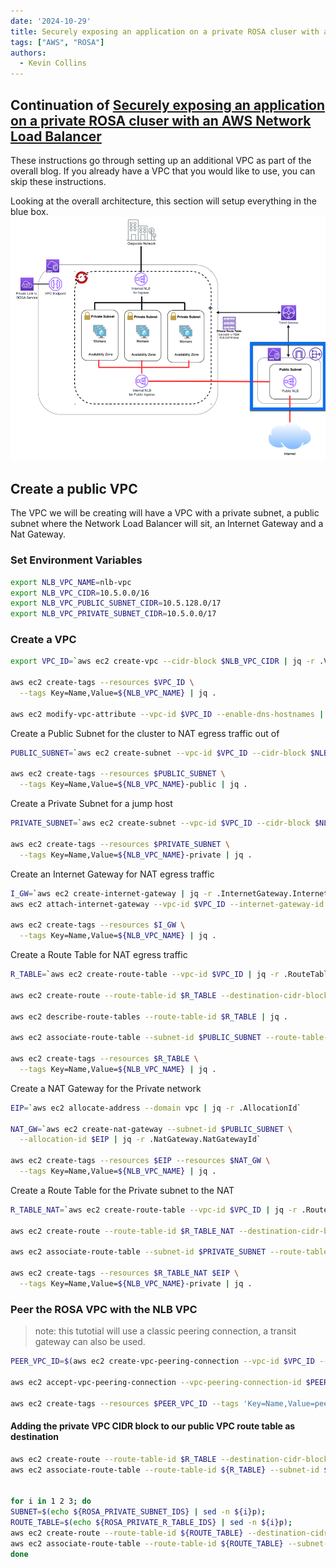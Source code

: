 ```yaml
---
date: '2024-10-29'
title: Securely exposing an application on a private ROSA cluser with an AWS Network Load Balancer
tags: ["AWS", "ROSA"]
authors:
  - Kevin Collins
---
```

## Continuation of [Securely exposing an application on a private ROSA cluser with an AWS Network Load Balancer](/experts/rosa/hcp-private-nlb/)

These instructions go through setting up an additional VPC as part of the overall blog.  If you already have a VPC that you would like to use, you can skip these instructions.

Looking at the overall architecture, this section will setup everything in the blue box.
![](./images/vpc.png)

## Create a public VPC
The VPC we will be creating will have a VPC with a private subnet, a public subnet where the Network Load Balancer will sit, an Internet Gateway and a Nat Gateway.

### Set Environment Variables

```bash
export NLB_VPC_NAME=nlb-vpc
export NLB_VPC_CIDR=10.5.0.0/16
export NLB_VPC_PUBLIC_SUBNET_CIDR=10.5.128.0/17
export NLB_VPC_PRIVATE_SUBNET_CIDR=10.5.0.0/17
```

### Create a VPC

```bash
export VPC_ID=`aws ec2 create-vpc --cidr-block $NLB_VPC_CIDR | jq -r .Vpc.VpcId`

aws ec2 create-tags --resources $VPC_ID \
  --tags Key=Name,Value=${NLB_VPC_NAME} | jq .

aws ec2 modify-vpc-attribute --vpc-id $VPC_ID --enable-dns-hostnames | jq .
```

Create a Public Subnet for the cluster to NAT egress traffic out of

```bash 
PUBLIC_SUBNET=`aws ec2 create-subnet --vpc-id $VPC_ID --cidr-block $NLB_VPC_PUBLIC_SUBNET_CIDR | jq -r .Subnet.SubnetId`

aws ec2 create-tags --resources $PUBLIC_SUBNET \
  --tags Key=Name,Value=${NLB_VPC_NAME}-public | jq .
```

Create a Private Subnet for a jump host

```bash
PRIVATE_SUBNET=`aws ec2 create-subnet --vpc-id $VPC_ID --cidr-block $NLB_VPC_PRIVATE_SUBNET_CIDR | jq -r .Subnet.SubnetId`

aws ec2 create-tags --resources $PRIVATE_SUBNET \
  --tags Key=Name,Value=${NLB_VPC_NAME}-private | jq .
```

Create an Internet Gateway for NAT egress traffic

```bash
I_GW=`aws ec2 create-internet-gateway | jq -r .InternetGateway.InternetGatewayId`
aws ec2 attach-internet-gateway --vpc-id $VPC_ID --internet-gateway-id $I_GW | jq .

aws ec2 create-tags --resources $I_GW \
  --tags Key=Name,Value=${NLB_VPC_NAME} | jq .
```

Create a Route Table for NAT egress traffic

```bash
R_TABLE=`aws ec2 create-route-table --vpc-id $VPC_ID | jq -r .RouteTable.RouteTableId`

aws ec2 create-route --route-table-id $R_TABLE --destination-cidr-block 0.0.0.0/0 --gateway-id $I_GW | jq .

aws ec2 describe-route-tables --route-table-id $R_TABLE | jq .

aws ec2 associate-route-table --subnet-id $PUBLIC_SUBNET --route-table-id $R_TABLE | jq .

aws ec2 create-tags --resources $R_TABLE \
  --tags Key=Name,Value=${NLB_VPC_NAME} | jq .
```

Create a NAT Gateway for the Private network

```bash
EIP=`aws ec2 allocate-address --domain vpc | jq -r .AllocationId`

NAT_GW=`aws ec2 create-nat-gateway --subnet-id $PUBLIC_SUBNET \
  --allocation-id $EIP | jq -r .NatGateway.NatGatewayId`

aws ec2 create-tags --resources $EIP --resources $NAT_GW \
  --tags Key=Name,Value=${NLB_VPC_NAME} | jq .
```

Create a Route Table for the Private subnet to the NAT

```bash
R_TABLE_NAT=`aws ec2 create-route-table --vpc-id $VPC_ID | jq -r .RouteTable.RouteTableId`

aws ec2 create-route --route-table-id $R_TABLE_NAT --destination-cidr-block 0.0.0.0/0 --gateway-id $NAT_GW | jq .

aws ec2 associate-route-table --subnet-id $PRIVATE_SUBNET --route-table-id $R_TABLE_NAT | jq .

aws ec2 create-tags --resources $R_TABLE_NAT $EIP \
  --tags Key=Name,Value=${NLB_VPC_NAME}-private | jq .
```


### Peer the ROSA VPC with the NLB VPC

> note: this tutotial will use a classic peering connection, a transit gateway can also be used.

```bash
PEER_VPC_ID=$(aws ec2 create-vpc-peering-connection --vpc-id $VPC_ID --peer-vpc-id $ROSA_VPC_ID --query VpcPeeringConnection.VpcPeeringConnectionId --output text)

aws ec2 accept-vpc-peering-connection --vpc-peering-connection-id $PEER_VPC_ID

aws ec2 create-tags --resources $PEER_VPC_ID --tags 'Key=Name,Value=peer-VPC'
```

#### Adding the private VPC CIDR block to our public VPC route table as destination

```bash
aws ec2 create-route --route-table-id $R_TABLE --destination-cidr-block ${ROSA_VPC_CIDR} --vpc-peering-connection-id $PEER_VPC_ID
aws ec2 associate-route-table --route-table-id ${R_TABLE} --subnet-id ${PRIVATE_SUBNET};


for i in 1 2 3; do
SUBNET=$(echo ${ROSA_PRIVATE_SUBNET_IDS} | sed -n ${i}p);
ROUTE_TABLE=$(echo ${ROSA_PRIVATE_R_TABLE_IDS} | sed -n ${i}p);
aws ec2 create-route --route-table-id ${ROUTE_TABLE} --destination-cidr-block ${NLB_VPC_CIDR} --vpc-peering-connection-id $PEER_VPC_ID;
aws ec2 associate-route-table --route-table-id ${ROUTE_TABLE} --subnet-id ${SUBNET};
done

```
